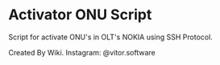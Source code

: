 # Activator ONU Script
Script for activate ONU's in OLT's NOKIA using SSH Protocol.

Created By Wiki. Instagram: @vitor.software
